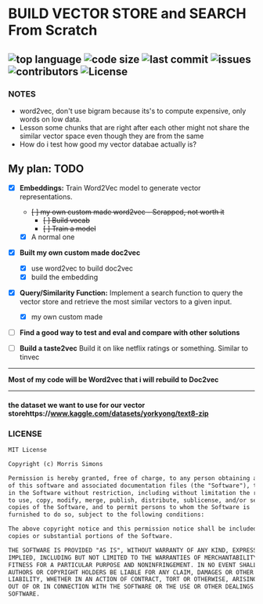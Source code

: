 # BUILD VECTOR STORE and  SEARCH From Scratch
![top language](https://img.shields.io/github/languages/top/gpt-null/template)
![code size](https://img.shields.io/github/languages/code-size/gpt-null/template)
![last commit](https://img.shields.io/github/last-commit/gpt-null/template)
![issues](https://img.shields.io/github/issues/gpt-null/template)
![contributors](https://img.shields.io/github/contributors/gpt-null/template)
![License](https://img.shields.io/github/license/gpt-null/template)
---

### NOTES
- word2vec, don't use bigram because its's to compute expensive, only words on low data.
- Lesson some chunks that are right after each other might not share the similar vector space even though they are from the same
- How do i test how good my vector databae actually is?

## My plan: TODO
- [x] **Embeddings:** Train Word2Vec model to generate vector representations.
    - ~~[ ] my own custom made word2vec - Scrapped, not worth it~~
        - ~~[ ] Build vocab~~
        - ~~[ ] Train a model~~
    - [x] A normal one

- [x] **Built my own custom made doc2vec**
    - [x] use word2vec to build doc2vec
    - [x] build the embedding

- [x] **Query/Similarity Function:** Implement a search function to query the vector store and retrieve the most similar vectors to a given input.
    - [x] my own custom made

- [ ] **Find a good way to test and eval and compare with other solutions**

- [ ] **Build a taste2vec** Build it on like netflix ratings or something. Similar to tinvec

--- 


**Most of my code will be Word2vec that i will rebuild to Doc2vec**


---

#### the dataset we want to use for our vector storehttps://www.kaggle.com/datasets/yorkyong/text8-zip


### LICENSE

```markdown
MIT License

Copyright (c) Morris Simons

Permission is hereby granted, free of charge, to any person obtaining a copy
of this software and associated documentation files (the "Software"), to deal
in the Software without restriction, including without limitation the rights
to use, copy, modify, merge, publish, distribute, sublicense, and/or sell
copies of the Software, and to permit persons to whom the Software is
furnished to do so, subject to the following conditions:

The above copyright notice and this permission notice shall be included in all
copies or substantial portions of the Software.

THE SOFTWARE IS PROVIDED "AS IS", WITHOUT WARRANTY OF ANY KIND, EXPRESS OR
IMPLIED, INCLUDING BUT NOT LIMITED TO THE WARRANTIES OF MERCHANTABILITY,
FITNESS FOR A PARTICULAR PURPOSE AND NONINFRINGEMENT. IN NO EVENT SHALL THE
AUTHORS OR COPYRIGHT HOLDERS BE LIABLE FOR ANY CLAIM, DAMAGES OR OTHER
LIABILITY, WHETHER IN AN ACTION OF CONTRACT, TORT OR OTHERWISE, ARISING FROM,
OUT OF OR IN CONNECTION WITH THE SOFTWARE OR THE USE OR OTHER DEALINGS IN THE
SOFTWARE.
```